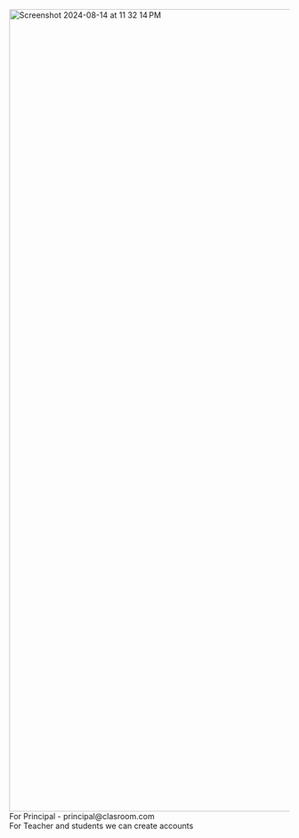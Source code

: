 <img width="1440" alt="Screenshot 2024-08-14 at 11 32 14 PM" src="https://github.com/user-attachments/assets/26590a6a-d0f7-43da-9a34-23aa0e2b3463">
For Principal - principal@clasroom.com <br>
For Teacher and students we can create accounts 

